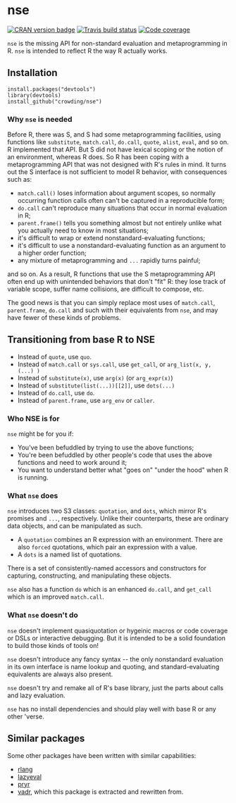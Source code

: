 nse
======

[![CRAN version badge](http://www.r-pkg.org/badges/version/msgpack)](https://cran.r-project.org/package=msgpack)
[![Travis build status](http://travis-ci.org/crowding/msgpack-r.svg?branch=master)](https://travis-ci.org/crowding/msgpack-r)
[![Code coverage](https://codecov.io/gh/crowding/msgpack-r/branch/master/graph/badge.svg)](https://codecov.io/gh/crowding/msgpack-r)

`nse` is the missing API for non-standard evaluation and
metaprogramming in R. `nse` is intended to reflect R the way R
actually works.

## Installation

```
install.packages("devtools")
library(devtools)
install_github("crowding/nse")
```

### Why `nse` is needed

Before R, there was S, and S had some metaprogramming facilities,
using functions like `substitute`, `match.call`, `do.call`, `quote`,
`alist`, `eval`, and so on. R implemented that API. But S did not
have lexical scoping or the notion of an environment, whereas R
does. So R has been coping with a metaprogramming API that was not
designed with R's rules in mind. It turns out the S interface is not
sufficient to model R behavior, with consequences such as:

  * `match.call()` loses information about argument scopes, so normally
    occurring function calls often can't be captured in a reproducible
    form;
  * `do.call` can't reproduce many situations that occur in normal
    evaluation in R;
  * `parent.frame()` tells you something almost but not entirely
    unlike what you actually need to know in most situations;
  * it's difficult to wrap or extend nonstandard-evaluating functions;
  * it's difficult to use a nonstandard-evaluating function as an
    argument to a higher order function;
  * any mixture of metaprogramming and `...` rapidly turns painful;

and so on. As a result, R functions that use the S metaprogramming API
often end up with unintended behaviors that don't "fit" R: they lose
track of variable scope, suffer name collisions, are difficult to
compose, etc.

The good news is that you can simply replace most uses of
`match.call`, `parent.frame`, `do.call` and such with their
equivalents from `nse`, and may have fewer of these kinds of problems.

## Transitioning from base R to NSE

* Instead of `quote`, use `quo`.
* Instead of `match.call` or `sys.call`, use `get_call`, or `arg_list(x, y, (...) )`
* Instead of `substitute(x)`, use `arg(x)` (or `arg_expr(x)`)
* Instead of `substitute(list(...))[[2]]`, use `dots(...)`
* Instead of `do.call`, use `do`.
* Instead of `parent.frame`, use `arg_env` or `caller`.

### Who NSE is for

`nse` might be for you if:

* You've been befuddled by trying to use the above functions;
* You're been befuddled by other people's code that uses the above
  functions and need to work around it;
* You want to understand better what "goes on" "under the hood" when R
  is running.

### What `nse` does

`nse` introduces two S3 classes: `quotation`, and `dots`, which mirror
R's promises and `...`, respectively. Unlike their counterparts, these
are ordinary data objects, and can be manipulated as such.

* A `quotation` combines an R expression with an environment.  There
  are also `forced` quotations, which pair an expression with a value.
* A `dots` is a named list of quotations.

There is a set of consistently-named accessors and constructors for
capturing, constructing, and manipulating these objects.

`nse` also has a function `do` which is an enhanced `do.call`, and
`get_call` which is an improved `match.call`.

### What `nse` doesn't do

`nse` doesn't implement quasiquotation or hygeinic macros or code
coverage or DSLs or interactive debugging. But it is intended to be a
solid foundation to build those kinds of tools on!

`nse` doesn't introduce any fancy syntax -- the only nonstandard
evaluation in its own interface is name lookup and quoting, and
standard-evaluating equivalents are always also present.

`nse` doesn't try and remake all of R's base library, just the parts
about calls and lazy evaluation.

`nse` has no install dependencies and should play well with base R or any
other 'verse.

## Similar packages

Some other packages have been written with similar capabilities:

* [rlang](https://github.com/r-lib/rlang)
* [lazyeval](https://github.com/hadley/lazyeval)
* [pryr](https://github.com/hadley/pryr)
* [vadr](https://github.com/crowding/vadr), which this package is
  extracted and rewritten from.
